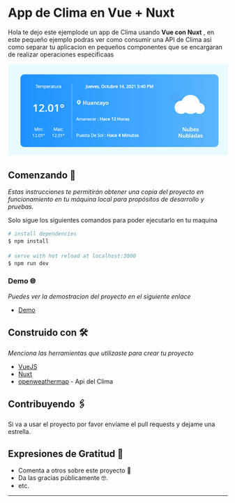 # App de Clima en Vue + Nuxt

Hola te dejo este ejemplode un app de Clima usando **Vue con Nuxt** , en este pequeño ejemplo podras ver como consumir una API de Clima asi como separar tu aplicacion en pequeños componentes que se encargaran de realizar operaciones especificaas

<p style="text-align:center"><img src="static/demo.gif" alt="App Clima Nuxt" /></p>

## Comenzando 🚀

_Estas instrucciones te permitirán obtener una copia del proyecto en funcionamiento en tu máquina local para propósitos de desarrollo y pruebas._

Solo sigue los siguientes comandos para poder ejecutarlo en tu maquina

```bash
# install dependencies
$ npm install

# serve with hot reload at localhost:3000
$ npm run dev

```

### Demo 🌐

_Puedes ver la demostracion del proyecto en el siguiente enlace_

- [Demo]()

## Construido con 🛠️

_Menciona las herramientas que utilizaste para crear tu proyecto_

- [VueJS](https://vuejs.org/)
- [Nuxt](https://nuxtjs.org/)
- [openweathermap](https://openweathermap.org/) - Api del Clima

## Contribuyendo 🖇️

Si va a usar el proyecto por favor envíame el pull requests y dejame una estrella.

## Expresiones de Gratitud 🎁

- Comenta a otros sobre este proyecto 📢
- Da las gracias públicamente 🤓.
- etc.

---
